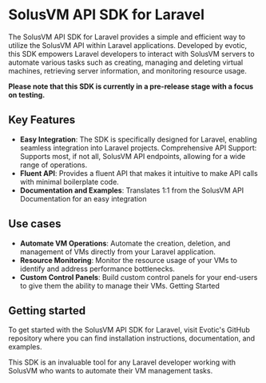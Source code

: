 # SolusVM API SDK for Laravel

The SolusVM API SDK for Laravel provides a simple and efficient way to utilize the SolusVM API within Laravel applications. Developed by evotic, this SDK empowers Laravel developers to interact with SolusVM servers to automate various tasks such as creating, managing and deleting virtual machines, retrieving server information, and monitoring resource usage.

**Please note that this SDK is currently in a pre-release stage with a focus on testing.**

## Key Features

- **Easy Integration**: The SDK is specifically designed for Laravel, enabling seamless integration into Laravel projects.
Comprehensive API Support: Supports most, if not all, SolusVM API endpoints, allowing for a wide range of operations.
- **Fluent API**: Provides a fluent API that makes it intuitive to make API calls with minimal boilerplate code.
- **Documentation and Examples**: Translates 1:1 from the SolusVM API Documentation for an easy integration

## Use cases

- **Automate VM Operations**: Automate the creation, deletion, and management of VMs directly from your Laravel application.
- **Resource Monitoring**: Monitor the resource usage of your VMs to identify and address performance bottlenecks.
- **Custom Control Panels**: Build custom control panels for your end-users to give them the ability to manage their VMs.
Getting Started

## Getting started

To get started with the SolusVM API SDK for Laravel, visit Evotic's GitHub repository where you can find installation instructions, documentation, and examples.

This SDK is an invaluable tool for any Laravel developer working with SolusVM who wants to automate their VM management tasks.
